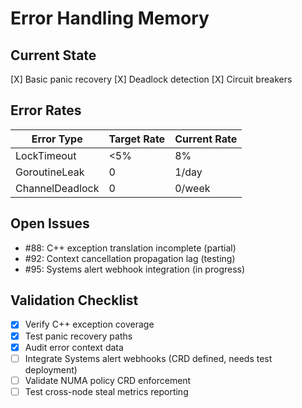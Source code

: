 # Error Handling Memory

## Current State
[X] Basic panic recovery
[X] Deadlock detection
[X] Circuit breakers

## Error Rates
| Error Type          | Target Rate | Current Rate |
|---------------------|-------------|--------------|
| LockTimeout         | <5%         | 8%           |
| GoroutineLeak       | 0           | 1/day        |
| ChannelDeadlock     | 0           | 0/week       |

## Open Issues
- #88: C++ exception translation incomplete (partial)
- #92: Context cancellation propagation lag (testing)
- #95: Systems alert webhook integration (in progress)

## Validation Checklist  
- [X] Verify C++ exception coverage
- [X] Test panic recovery paths
- [X] Audit error context data
- [ ] Integrate Systems alert webhooks (CRD defined, needs test deployment)
- [ ] Validate NUMA policy CRD enforcement
- [ ] Test cross-node steal metrics reporting
